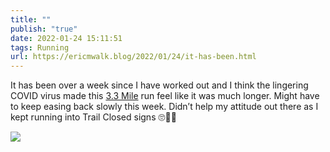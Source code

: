 ```yaml
---
title: ""
publish: "true"
date: 2022-01-24 15:11:51
tags: Running
url: https://ericmwalk.blog/2022/01/24/it-has-been.html
---
```


It has been over a week since I have worked out and I think the lingering COVID virus made this [3.3 Mile](http://www.strava.com/activities/6575165776) run feel like it was much longer. Might have to keep easing back slowly this week. Didn’t help my attitude out there as I kept running into Trail Closed signs 🙄🏃‍♂️

![](https://ericmwalk.blog/uploads/2022/58bb25c273.jpg)